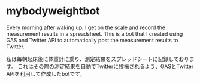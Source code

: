 # mybodyweightbot

Every morning after waking up, I get on the scale and record the measurement results in a spreadsheet.
This is a bot that I created using GAS and Twitter API to automatically post the measurement results to Twitter.

私は毎朝起床後に体重計に乗り、測定結果をスプレッドシートに記録しております。
これはその際の測定結果を自動でTwitterに投稿されるよう、GASとTwitter APIを利用して作成したbotです。
